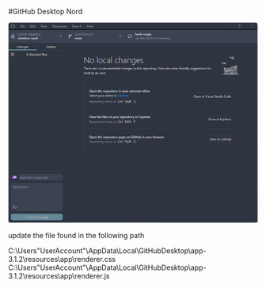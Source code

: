 #GitHub Desktop Nord

![Screenshot Dark](Screenshots/1.png?raw=true)


update the file found in the following path

C:\Users\"UserAccount"\AppData\Local\GitHubDesktop\app-3.1.2\resources\app\renderer.css
C:\Users\"UserAccount"\AppData\Local\GitHubDesktop\app-3.1.2\resources\app\renderer.js
